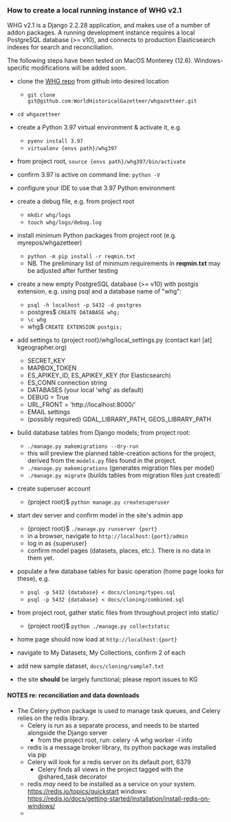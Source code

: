 ### How to create a local running instance of WHG v2.1

WHG v2.1 is a Django 2.2.28 application, and makes use of a number of addon packages. A running development instance requires a local PostgreSQL database (>= v10), and connects to production Elasticsearch indexes for search and reconciliation. 

The following steps have been tested on MacOS Monterey (12.6). Windows-specific modifications will be added soon.

- clone the [WHG repo](https://github.com/WorldHistoricalGazetteer/whgazetteer) from github into desired location
    - `git clone git@github.com:WorldHistoricalGazetteer/whgazetteer.git`
- `cd whgazetteer`

- create a Python 3.97 virtual environment & activate it, e.g.
  - `pyenv install 3.97` 
  - `virtualenv {envs path}/whg397`
- from project root, `source {envs path}/whg397/bin/activate`
- confirm 3.97 is active on command line: `python -V`
- configure your IDE to use that 3.97 Python environment
- create a debug file, e.g. from project root
  - `mkdir whg/logs`
  - `touch whg/logs/debug.log`
- install minimum Python packages from project root (e.g. myrepos/whgazetteer)
    - `python -m pip install -r reqmin.txt`
    - NB. The preliminary list of minimum requirements in __reqmin.txt__ may be adjusted after further testing
- create a new empty PostgreSQL database (>= v10) with postgis extension, e.g. using psql and a database name of "whg":
  - `psql -h localhost -p 5432 -d postgres`
  - postgres$ `CREATE DATABASE whg;`
  - `\c whg`
  - whg$ `CREATE EXTENSION postgis;`
- add settings to {project root}/whg/local_settings.py (contact karl [at] kgeographer.org)
    - SECRET_KEY
    - MAPBOX_TOKEN
    - ES_APIKEY_ID, ES_APIKEY_KEY (for Elasticsearch)
    - ES_CONN connection string
    - DATABASES (your local 'whg' as default)
    - DEBUG = True
    - URL_FRONT = 'http://localhost:8000/'
    - EMAIL settings
    - (possibly required) GDAL_LIBRARY_PATH, GEOS_LIBRARY_PATH
- build database tables from Django models; from project root:
  - `./manage.py makemigrations --dry-run`
  - this will preview the planned table-creation actions for the project, derived from the `models.py` files found in the project. 
  - `./manage.py makemigrations` (generates migration files per model)
  - `./manage.py migrate` (builds tables from migration files just created)`
- create superuser account
  - {project root}$ `python manage.py createsuperuser`
- start dev server and confirm model in the site's admin app
  - {project root}$ `./manage.py runserver {port}`
  - in a browser, navigate to `http://localhost:{port}/admin`
  - log in as {superuser} 
  - confirm model pages (datasets, places, etc.). There is no data in them yet.
- populate a few database tables for basic operation (home page looks for these), e.g.
    - `psql -p 5432 {database} < docs/cloning/types.sql`
    - `psql -p 5432 {database} < docs/cloning/combined.sql`
- from project root, gather static files from throughout project into static/ 
  - {project root}$ `python ./manage.py collectstatic`
- home page should now load at `http://localhost:{port}`
- navigate to My Datasets, My Collections, confirm 2 of each
- add new sample dataset, `docs/cloning/sample7.txt`
- the site **should** be largely functional; please report issues to KG

#### NOTES re: reconciliation and data downloads
- The Celery python package is used to manage task queues, and Celery relies on the redis library.
    - Celery is run as a separate process, and needs to be started alongside the Django server
        - from the project root, run: celery -A whg worker -l info
    - redis is a message broker library, its python package was installed via pip
    - Celery will look for a redis server on its default port, 6379
        - Celery finds all views in the project tagged with the @shared_task decorator
    - redis *may* need to be installed as a service on your system.
        https://redis.io/topics/quickstart
        windows: https://redis.io/docs/getting-started/installation/install-redis-on-windows/
    -

